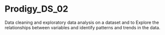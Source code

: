 # Prodigy_DS_02
Data cleaning and exploratory data analysis on a dataset and to Explore the relationships between variables and identify patterns and trends in the data.
